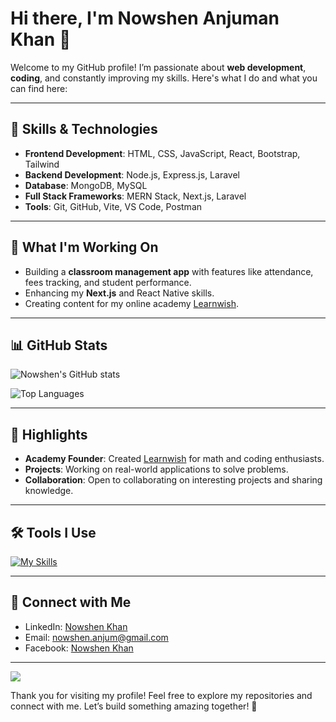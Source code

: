 # Hi there, I'm Nowshen Anjuman Khan 👋

Welcome to my GitHub profile! I’m passionate about **web development**, **coding**, and constantly improving my skills. Here's what I do and what you can find here:

---

## 🔧 Skills & Technologies

- **Frontend Development**: HTML, CSS, JavaScript, React, Bootstrap, Tailwind
- **Backend Development**: Node.js, Express.js, Laravel
- **Database**: MongoDB, MySQL
- **Full Stack Frameworks**: MERN Stack, Next.js, Laravel
- **Tools**: Git, GitHub, Vite, VS Code, Postman

---

## 🚀 What I'm Working On

- Building a **classroom management app** with features like attendance, fees tracking, and student performance.
- Enhancing my **Next.js** and React Native skills.
- Creating content for my online academy [Learnwish](https://nowshen-khan.github.io/learnwish.en/).

---

## 📊 GitHub Stats

![Nowshen's GitHub stats](https://github-readme-stats.vercel.app/api?username=nowshen-khan&show_icons=true&theme=radical)

![Top Languages](https://github-readme-stats.vercel.app/api/top-langs/?username=nowshen-khan&layout=compact&theme=radical)

---

## 🌟 Highlights

- **Academy Founder**: Created [Learnwish](https://nowshen-khan.github.io/learnwish.en/) for math and coding enthusiasts.
- **Projects**: Working on real-world applications to solve problems.
- **Collaboration**: Open to collaborating on interesting projects and sharing knowledge.

---

## 🛠️ Tools I Use

[![My Skills](https://skillicons.dev/icons?i=html,css,bootstrap,tailwind,js,react,vue,nodejs,express,mongodb,nextjs,git,github,laravel,mysql)](https://skillicons.dev)

---

## 📢 Connect with Me

- LinkedIn: [Nowshen Khan](https://www.linkedin.com/in/nowshen-khan/)
- Email: [nowshen.anjum@gmail.com](mailto:nowshen.anjum@gmail.com)
- Facebook: [Nowshen Khan](https://www.facebook.com/nowshenkhan11)

---

[![](https://visitcount.itsvg.in/api?id=nowshen&label=Profile%20Views&pretty=true)](https://visitcount.itsvg.in)

Thank you for visiting my profile! Feel free to explore my repositories and connect with me. Let’s build something amazing together! 💜

